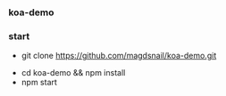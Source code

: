 ### koa-demo 
### start
+ git clone https://github.com/magdsnail/koa-demo.git
- cd koa-demo && npm install
- npm start